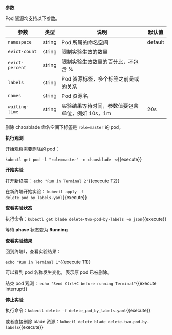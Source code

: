 **参数**

Pod 资源均支持以下参数。

| 参数 | 类型 | 说明 | 默认值 |
| --- | --- | --- | --- |
| `namespace` | string | Pod 所属的命名空间 | default |
| `evict-count` | string | 限制实验生效的数量 | |
| `evict-percent` | string | 限制实验生效数量的百分比，不包含 % | |
| `labels` | string | Pod 资源标签，多个标签之前是或的关系 | |
| `names` | string | Pod 资源名 | |
| `waiting-time` | string | 实验结果等待时间，参数值要包含单位，例如 10s，1m | 20s |

删除 chaosblade 命名空间下标签是 `role=master` 的 pod。

**执行观测**

开始观察需要删除的 pod：

`kubectl get pod -l "role=master" -n chaosblade -w`{{execute}}

**开始实验**

打开新终端：
`echo "Run in Terminal 2"`{{execute T2}}

在新终端开始实验：
`kubectl apply -f delete_pod_by_labels.yaml`{{execute}}

**查看实验状态**

执行命令：`kubectl get blade delete-two-pod-by-labels -o json`{{execute}}

等待 **phase** 状态变为 **Running**

**查看实验结果**

回到终端1，查看实验结果：

`echo "Run in Terminal 1"`{{execute T1}}

可以看到 pod 名称发生变化，表示原 pod 已被删除。

结束 pod 观测：
`echo "Send Ctrl+C before running Terminal"`{{execute interrupt}}

**停止实验**

执行命令：`kubectl delete -f delete_pod_by_labels.yaml`{{execute}}

或者直接删除 blade 资源：`kubectl delete blade delete-two-pod-by-labels`{{execute}}
